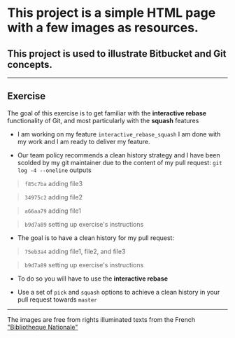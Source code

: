 # This project is a simple HTML page with a few images as resources.

## This project is used to illustrate Bitbucket and Git concepts.

***

## Exercise

The goal of this exercise is to get familiar with the **interactive rebase** functionality of Git, and most particularly with the **squash** features

* I am working on my feature `interactive_rebase_squash` I am done with my work and I am ready to deliver my feature.


* Our team policy recommends a clean history strategy and I have been scolded by my git maintainer due to the content of my pull request: `git log -4 --oneline` outputs

> `f85c7ba` adding file3

> `34975c2` adding file2

> `a66aa79` adding file1

> `b9d7a89` setting up exercise's instructions 


* The goal is to have a clean history for my pull request:

> `75eb3a4` adding file1, file2, and file3

> `b9d7a89` setting up exercise's instructions


* To do so you will have to use the **interactive rebase**


* Use a set of `pick` and `squash` options to achieve a clean history in your pull request towards `master`


***

The images are free from rights illuminated texts from the French ["Bibliotheque Nationale"](http://www.enluminures.culture.fr/documentation/enlumine/fr/visites.htm) 